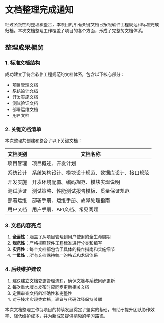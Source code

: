 # 文档整理完成通知

经过系统性的整理和整合，本项目的所有关键文档已按照软件工程规范和标准完成归档。本次文档整理工作覆盖了项目的各个方面，形成了完整的文档体系。

## 整理成果概览

### 1. 标准文档结构
成功建立了符合软件工程规范的文档体系，包含以下核心部分：
- 项目管理文档
- 系统设计文档
- 开发实施文档
- 测试验证文档
- 部署运维文档
- 用户文档

### 2. 关键文档清单
本次整理共创建和整合了以下关键文档：

| 文档类别 | 文档名称 |
|----------|----------|
| 项目管理 | 项目概述、开发计划 |
| 系统设计 | 系统架构设计、模块设计规范、数据库设计、接口规范 |
| 开发实施 | 开发环境配置、编码规范、模块实现说明 |
| 测试验证 | 测试策略、性能测试报告模板、质量保证规范 |
| 部署运维 | 部署手册、运维手册、故障处理指南 |
| 用户文档 | 用户手册、API文档、常见问题 |

### 3. 文档内容亮点

1. **全面性**：涵盖了从项目管理到用户使用的全生命周期
2. **规范性**：严格按照软件工程标准进行分类和编写
3. **实用性**：每个文档都包含了具体的操作指南和实施细节
4. **一致性**：所有文档保持统一的格式和术语体系

### 4. 后续维护建议

1. 建议建立文档变更管理流程，确保文档与系统同步更新
2. 每次重大版本发布时应同步更新相关文档
3. 定期审查文档的准确性和完整性
4. 对于技术实现类文档，建议与代码注释保持关联

本次文档整理工作为项目的持续发展奠定了坚实的基础，有助于提升团队协作效率、降低维护成本，并为新成员提供清晰的学习路径。